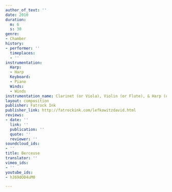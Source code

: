 ```yaml
---
author_of_text: ''
date: 2010
duration:
  m: 6
  s: 30
genre:
- Chamber
history:
- performer: ''
  timeplaces:
  - ''
instrumentation:
  Harp:
  - Harp
  Keyboard:
  - Piano
  Winds:
  - Winds
instrumentation_name: Clarinet (or Viola), Violin (or Flute), & Harp (or Piano)
layout: composition
publisher: Fatrock Ink
publisher_link: http://fatrockink.com/lefkowitzdavid.html
reviews:
- date: ''
  link: ''
  publication: ''
  quote: ''
  reviewer: ''
soundcloud_ids:
- ''
title: Berceuse
translator: ''
vimeo_ids:
- ''
youtube_ids:
- hJ69dOD4uM0

---
```

